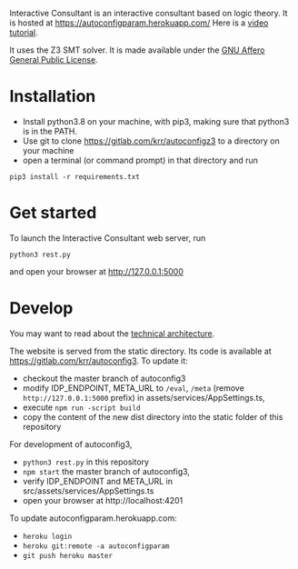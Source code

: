 Interactive Consultant is an interactive consultant based on logic theory. It is hosted at https://autoconfigparam.herokuapp.com/
Here is a [video tutorial](https://drive.google.com/open?id=1hZswGXjEK_mIyQVK5NeRhusmWkRFUo90).

It uses the Z3 SMT solver.  It is made available under the [GNU Affero General Public License](https://www.gnu.org/licenses/agpl-3.0.en.html).  


# Installation
* Install python3.8 on your machine, with pip3, making sure that python3 is in the PATH.
* Use git to clone https://gitlab.com/krr/autoconfigz3 to a directory on your machine
* open a terminal (or command prompt) in that directory and run
~~~~
pip3 install -r requirements.txt
~~~~

# Get started
To launch the Interactive Consultant web server, run
~~~~
python3 rest.py
~~~~
and open your browser at http://127.0.0.1:5000

# Develop

You may want to read about the [technical architecture](https://docs.google.com/document/d/1i0oFnk_ITwm2zkF36MzN9ezgZJe0_a7H9Tm1x1V-lKA/edit?usp=sharing).

The website is served from the static directory.  Its code is available at https://gitlab.com/krr/autoconfig3.  To update it:

* checkout the master branch of autoconfig3
* modify IDP_ENDPOINT, META_URL to `/eval`, `/meta` (remove `http://127.0.0.1:5000` prefix) in assets/services/AppSettings.ts,
* execute `npm run -script build`
* copy the content of the new dist directory into the static folder of this repository

For development of autoconfig3,

* `python3 rest.py` in this repository
* `npm start` the master branch of autoconfig3,
* verify IDP_ENDPOINT and META_URL in src/assets/services/AppSettings.ts
* open your browser at http://localhost:4201

To update autoconfigparam.herokuapp.com: 
* `heroku login`
* `heroku git:remote -a autoconfigparam`
* `git push heroku master`
